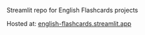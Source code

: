 Streamlit repo for English Flashcards projects

Hosted at: [english-flashcards.streamlit.app](https://english-flashcards.streamlit.app/)
